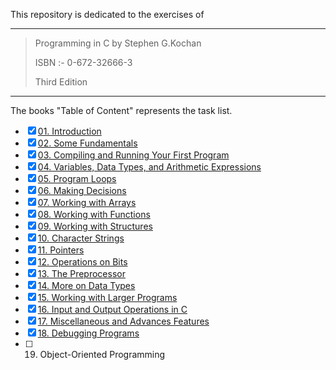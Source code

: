 This repository is dedicated to the exercises of 

---

> Programming in C by Stephen G.Kochan
>
> ISBN :- 0-672-32666-3
>
> Third Edition

---

The books "Table of Content"  represents the task list.

- [x] [01. Introduction](Chapter_01)
- [x] [02. Some Fundamentals](Chapter_02)
- [x] [03. Compiling and Running Your First Program](Chapter_03)
- [x] [04. Variables, Data Types, and Arithmetic Expressions](Chapter_04)
- [x] [05. Program Loops](Chapter_05)
- [x] [06. Making Decisions](Chapter_06)
- [x] [07. Working with Arrays](Chapter_07)
- [x] [08. Working with Functions](Chapter_08)
- [x] [09. Working with Structures](Chapter_09)
- [x] [10. Character Strings](Chapter_10)
- [x] [11. Pointers](Chapter_11)
- [x] [12. Operations on Bits](Chapter_12)
- [x] [13. The Preprocessor](Chapter_13)
- [x] [14. More on Data Types](Chapter_14)
- [x] [15. Working with Larger Programs](Chapter_15)
- [x] [16. Input and Output Operations in C](Chapter_16)
- [x] [17. Miscellaneous and Advances Features](Chapter_17)
- [x] [18. Debugging Programs](Chapter_18)
- [ ] 19. Object-Oriented Programming

